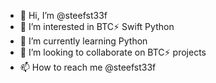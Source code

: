 - 👋 Hi, I’m @steefst33f
- 👀 I’m interested in BTC⚡ Swift Python
- 🌱 I’m currently learning Python
- 💞️ I’m looking to collaborate on BTC⚡ projects
- 📫 How to reach me @steefst33f

<!---
steefst33f/steefst33f is a ✨ special ✨ repository because its `README.md` (this file) appears on your GitHub profile.
You can click the Preview link to take a look at your changes.
--->
